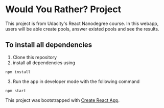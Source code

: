 # Would You Rather? Project
This project is from Udacity's React Nanodegree course.
In this webapp, users will be able  create  pools, answer existed pools and see the results.
## To install all dependencies
1. Clone this repository
2. install all dependencies using
```
npm install
```
3. Run the app in developer mode with the following command
```
npm start
```


This project was bootstrapped with [Create React App](https://github.com/facebookincubator/create-react-app).
